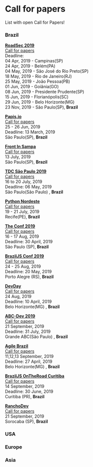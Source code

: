 # Call for papers

List with open Call for Papers!

### Brazil

[**RoadSec 2019**](https://roadsec.com.br/)  
[Call for papers](https://roadsec.com.br/participe/)  
Deadline:  
04 Apr, 2019 - Campinas(SP)  
24 Apr, 2019 - Belém(PA)  
04 May, 2019 - São José do Rio Preto(SP)    
18 May, 2019 - Rio de Janeiro(RJ)  
25 May, 2019 - João Pessoa(PB)  
01 Jun, 2019 - Goiânia(GO)  
08 Jun, 2019 - Presidente Prudente(SP)  
15 Jun, 2019 - Florianópolis(SC)  
29 Jun, 2019 - Belo Horizonte(MG)  
23 Nov, 2019 - São Paulo(SP), **Brazil**


[**Papis.io**](https://www.papis.io/)  
[Call for papers](http://cfp.papis.io/events/latam-2019)  
25 - 26 Jun, 2019  
Deadline: 13 March, 2019  
São Paulo(SP), **Brazil**

[**Front In Sampa**](https://www.frontinsampa.com.br/)  
[Call for papers](https://docs.google.com/forms/d/e/1FAIpQLSdOV0GjkppZdQmwyBNcqpMFdDthaAvpyzoRDR501E7ruOyFHg/viewform)  
13 July, 2019  
São Paulo(SP), **Brazil**

[**TDC São Paulo 2019**](http://www.thedevelopersconference.com.br)  
[Call for papers](http://cfp-sp.thedevconf.com.br/)  
16 to 20 July, 2019  
Deadline: 06 May, 2019   
São Paulo(São Paulo) , **Brazil**

[**Python Nordeste**](https://2019.pythonnordeste.org/)  
[Call for papers](https://speakerfight.com/events/python-nordeste-2019-palestras/)  
19 - 21 July, 2019  
Recife(PE), **Brazil**

[**The Conf 2019**](https://www.theconf.club/)  
[Call for papers](https://cfp.theconf.club/)  
16 - 17 Aug, 2019  
Deadline: 30 April, 2019  
São Paulo (SP), **Brazil**

[**BrazilJS Conf 2019**](https://braziljs.org/conf/)  
[Call for papers](https://docs.google.com/forms/d/e/1FAIpQLSdpydtv5heYvykRwiH67bjRrCFxvPal9gMLZPovdsQuLqNhcQ/viewform)  
24 - 25 Aug, 2019  
Deadline: 20 May, 2019  
Porto Alegre (RS), **Brazil**


[**DevDay**](https://devday.devisland.com/)  
[Call for papers](https://docs.google.com/forms/d/e/1FAIpQLSerTwkLtlSctLD6D4SBjh-p-S7kvDVGvGR6C6cSkw9owDBgag/viewform)  
24 Aug, 2019  
Deadline: 10 April, 2019    
Belo Horizonte(MG) , **Brazil**

[**ABC-Dev 2019**](http://www.abcdevelopers.org)  
[Call for papers](http://www.abcdevelopers.org)  
21 September, 2019  
Deadline: 31 July, 2019  
Grande ABC(São Paulo) , **Brazil**

[**Agile Brazil**](https://www.agilebrazil.com/2019/pt/)  
[Call for papers](https://submissoes.agilebrazil.com/)  
11,12,13 September, 2019  
Deadline: 27 April, 2019    
Belo Horizonte(MG) , **Brazil**

[**BrazilJS OnTheRoad Curitiba**](https://braziljs.org/eventos/otr-curitiba/2019/)  
[Call for papers](https://docs.google.com/forms/d/e/1FAIpQLSdfEthJvVI4Zk1q8plJrXsTTblziQyFMmbIsShHqbSXTduxeA/viewform)  
14 September, 2019  
Deadline: 30 June, 2019  
Curitiba (PR), **Brazil**

[**RanchoDev**](https://rancho.dev/)  
[Call for papers](https://docs.google.com/forms/d/e/1FAIpQLScwtWhxNUB_1LoUHYL0W8B6A1BC_YTZBTE8LTas-8qQVa-bgQ/viewform)  
21 September, 2019  
Sorocaba (SP), **Brazil**


### USA

### Europe

### Asia
